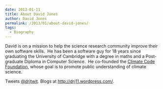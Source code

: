 ```yaml
---
date: 2013-01-11
title: About David Jones
author: David Jones
permalink: /2013/01/about-david-jones/
tags:
  - Biography
---
```

David is on a mission to help the science research community improve their own software skills.  He has been a software guy for 18 years since graduating the University of Cambridge with a degree in maths and a Post-graduate Diploma in Computer Science.  He co-founded the [Climate Code Foundation][1], whose goal is to promote public understanding of climate science.

Tweets [@drjtwit][2]. Blogs at <http://drj11.wordpress.com/>.

 [1]: http://climatecode.org/
 [2]: https://twitter.com/drjtwit
